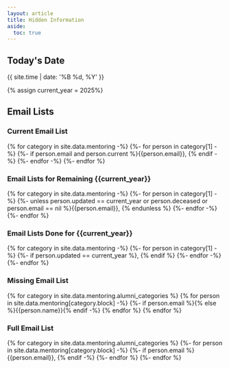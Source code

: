 ```yaml
---
layout: article
title: Hidden Information
aside:
  toc: true
---
```


## Today's Date

{{ site.time | date: '%B %d, %Y' }}

{% assign current_year = 2025%}

## Email Lists

### Current Email List

{% for category in site.data.mentoring -%}
{%- for person in category[1] -%}
{%- if person.email and person.current %}{{person.email}}, {% endif -%}
{%- endfor -%}
{%- endfor %}

### Email Lists for Remaining {{current_year}}

{% for category in site.data.mentoring -%}
{%- for person in category[1] -%}
{%- unless person.updated == current_year or person.deceased or person.email == nil %}{{person.email}}, {% endunless %}
{%- endfor -%}
{%- endfor %}

### Email Lists Done for {{current_year}}

{% for category in site.data.mentoring -%}
{%- for person in category[1] -%}
{%- if person.updated == current_year %}, {% endif %}
{%- endfor -%}
{%- endfor %}


### Missing Email List

{% for category in site.data.mentoring.alumni_categories %}
{% for person in site.data.mentoring[category.block] -%}
{%- if person.email %}{% else %}{{person.name}}{% endif -%}
{% endfor %}
{% endfor %}


### Full Email List

{% for category in site.data.mentoring.alumni_categories %}
{%- for person in site.data.mentoring[category.block] -%}
{%- if person.email %}{{person.email}}, {% endif -%}
{%- endfor %}
{%- endfor %}
